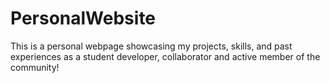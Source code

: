 # PersonalWebsite
This is a personal webpage showcasing my projects, skills, and past experiences as a student developer, collaborator and active member of the community!
